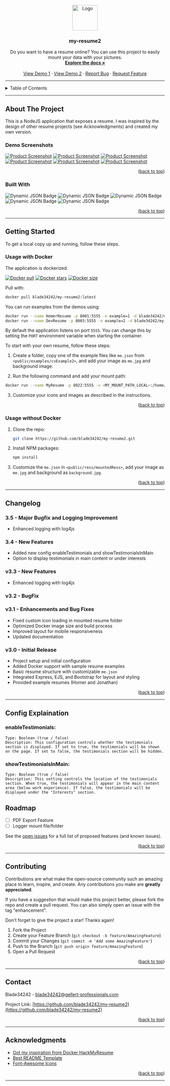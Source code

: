
<!-- PROJECT LOGO -->
<br />
<div align="center">
  <a href="https://github.com/blade34242/my-resume2">
    <img src="images/logo.png" alt="Logo" width="80" height="80">
  </a>

  <h3 align="center">my-resume2</h3>

  <p align="center">
    Do you want to have a resume online? You can use this project to easily mount your data with your pictures.
    <br />
    <a href="https://github.com/blade34242/my-resume2"><strong>Explore the docs »</strong></a>
    <br />
    <br />
    <a href="https://homer.gellert-innovation.com">View Demo 1</a>
    ·
    <a href="https://jonathan.gellert-innovation.com">View Demo 2</a>
    ·
    <a href="https://github.com/blade34242/my-resume2/issues">Report Bug</a>
    ·
    <a href="https://github.com/blade34242/my-resume2/issues">Request Feature</a>
  </p>
</div>

---

<!-- TABLE OF CONTENTS -->
<details>
  <summary>Table of Contents</summary>
  <ol>
    <li>
      <a href="#about-the-project">About The Project</a>
      <ul>
        <li><a href="#built-with">Built With</a></li>
      </ul>
    </li>
    <li>
      <a href="#getting-started">Getting Started</a>
      <ul>
        <li><a href="#usage-with-docker">Usage with Docker</a></li>
        <li><a href="#usage-without-docker">Usage without Docker</a></li>
      </ul>
    </li>
    <li><a href="#changelog">Changelog</a></li>
    <li><a href="#roadmap">Roadmap</a></li>
    <li><a href="#contributing">Contributing</a></li>
    <li><a href="#contact">Contact</a></li>
    <li><a href="#acknowledgments">Acknowledgments</a></li>
  </ol>
</details>

---

<!-- ABOUT THE PROJECT -->
## About The Project

This is a NodeJS application that exposes a resume. I was inspired by the design of other resume projects (see Acknowledgments) and created my own version.

### Demo Screenshots

[![Product Screenshot][product-homer3]](https://homer.gellert-innovation.com)
[![Product Screenshot][product-jonathan1]](https://jonathan.gellert-innovation.com)
[![Product Screenshot][product-jonathan2]](https://jonathan.gellert-innovation.com)
[![Product Screenshot][product-jonathan3]](https://jonathan.gellert-innovation.com)
[![Product Screenshot][product-jonathanMobile]](https://jonathan.gellert-innovation.com)
[![Product Screenshot][product-homerMobile]](https://homer.gellert-innovation.com)

<p align="right">(<a href="#readme-top">back to top</a>)</p>

### Built With

![Dynamic JSON Badge](https://img.shields.io/badge/dynamic/json?url=https%3A%2F%2Fraw.githubusercontent.com%2Fblade34242%2Fmy-resume2%2Fmain%2Fpackage.json&query=%24.dependencies.bootstrap&label=Bootstrap)
![Dynamic JSON Badge](https://img.shields.io/badge/dynamic/json?url=https%3A%2F%2Fraw.githubusercontent.com%2Fblade34242%2Fmy-resume2%2Fmain%2Fpackage.json&query=%24.dependencies.ejs&label=EJS)
![Dynamic JSON Badge](https://img.shields.io/badge/dynamic/json?url=https%3A%2F%2Fraw.githubusercontent.com%2Fblade34242%2Fmy-resume2%2Fmain%2Fpackage.json&query=%24.dependencies.express&label=Express)
![Dynamic JSON Badge](https://img.shields.io/badge/dynamic/json?url=https%3A%2F%2Fraw.githubusercontent.com%2Fblade34242%2Fmy-resume2%2Fmain%2Fpackage.json&query=%24.dependencies.log4js&label=log4js)
![Dynamic JSON Badge](https://img.shields.io/badge/dynamic/json?url=https%3A%2F%2Fraw.githubusercontent.com%2Fblade34242%2Fmy-resume2%2Fmain%2Fpackage.json&query=%24.dependencies.path&label=path)

<p align="right">(<a href="#readme-top">back to top</a>)</p>


---

<!-- GETTING STARTED -->
## Getting Started

To get a local copy up and running, follow these steps.

### Usage with Docker

The application is dockerized.

[![Docker pull](https://img.shields.io/docker/pulls/blade34242/my-resume2)](https://hub.docker.com/r/blade34242/my-resume2)
[![Docker stars](https://img.shields.io/docker/stars/blade34242/my-resume2)](https://hub.docker.com/r/blade34242/my-resume2)
[![Docker size](https://img.shields.io/docker/image-size/blade34242/my-resume2/latest)](https://hub.docker.com/r/blade34242/my-resume2) 

Pull with:

```sh
docker pull blade34242/my-resume2:latest 
```

You can run examples from the demos using:

```sh
docker run --name HomerResume -p 8001:5555 -e example=1 -d blade34242/my-resume2:latest
docker run --name DevResume -p 8003:5555 -e example=2 -d blade34242/my-resume2:latest
```

By default the application listens on port `5555`. You can change this by
setting the `PORT` environment variable when starting the container.

To start with your own resume, follow these steps:

1. Create a folder, copy one of the example files like `me.json` from `<public/examples/cvExample2>`, and add your image as `me.jpg` and background image.

2. Run the following command and add your mount path:

```sh
docker run --name MyResume -p 8022:5555 -v <MY_MOUNT_PATH_LOCAL>:/home/node/app/public/ress/mountedRess -d blade34242/my-resume2:latest
```

3. Customize your icons and images as described in the instructions.

<p align="right">(<a href="#readme-top">back to top</a>)</p>

### Usage without Docker

1. Clone the repo:

   ```sh
   git clone https://github.com/blade34242/my-resume2.git
   ```

2. Install NPM packages:

   ```sh
   npm install
   ```

3. Customize the `me.json` in `<public/ress/mountedRess>`, add your image as `me.jpg` and background as `background.jpg`.

<p align="right">(<a href="#readme-top">back to top</a>)</p>

---

<!-- CHANGELOG -->
## Changelog
###  3.5 - Major Bugfix and Logging Improvement
- Enhanced logging with log4js

###  3.4 - New Features
- Added new config enableTestimonials and showTestimonialsInMain
- Option to display testimonials in main content or under interests

### v3.3 - New Features
- Enhanced logging with log4js

### v3.2 - BugFix

### v3.1 - Enhancements and Bug Fixes
- Fixed custom icon loading in mounted resume folder
- Optimized Docker image size and build process
- Improved layout for mobile responsiveness
- Updated documentation

### v3.0 - Initial Release
- Project setup and initial configuration
- Added Docker support with sample resume examples
- Basic resume structure with customizable `me.json`
- Integrated Express, EJS, and Bootstrap for layout and styling
- Provided example resumes (Homer and Jonathan)


<p align="right">(<a href="#readme-top">back to top</a>)</p>

---

## Config Explaination

### enableTestimonials:

    Type: Boolean (true / false)
    Description: This configuration controls whether the testimonials section is displayed. If set to true, the testimonials will be shown on the page. If set to false, the testimonials section will be hidden.

### showTestimonialsInMain:

    Type: Boolean (true / false)
    Description: This setting controls the location of the testimonials section. When true, the testimonials will appear in the main content area (below work experience). If false, the testimonials will be displayed under the "Interests" section.

<!-- ROADMAP -->
## Roadmap

- [ ] PDF Export Feature
- [ ] Logger mount file/folder

See the [open issues](https://github.com/blade34242/my-resume2/issues) for a full list of proposed features (and known issues).

<p align="right">(<a href="#readme-top">back to top</a>)</p>

---

<!-- CONTRIBUTING -->
## Contributing

Contributions are what make the open-source community such an amazing place to learn, inspire, and create. Any contributions you make are **greatly appreciated**.

If you have a suggestion that would make this project better, please fork the repo and create a pull request. You can also simply open an issue with the tag "enhancement".

Don't forget to give the project a star! Thanks again!

1. Fork the Project
2. Create your Feature Branch (`git checkout -b feature/AmazingFeature`)
3. Commit your Changes (`git commit -m 'Add some AmazingFeature'`)
4. Push to the Branch (`git push origin feature/AmazingFeature`)
5. Open a Pull Request

<p align="right">(<a href="#readme-top">back to top</a>)</p>

---

<!-- CONTACT -->
## Contact

Blade34242 - blade34242@gellert-professionals.com

Project Link: [https://github.com/blade34242/my-resume2](https://github.com/blade34242/my-resume2)

<p align="right">(<a href="#readme-top">back to top</a>)</p>

---

<!-- ACKNOWLEDGMENTS -->
## Acknowledgments

* [Got my inspiration from Docker HackMyResume](https://github.com/nouchka/docker-hackmyresume)
* [Best README Template](https://github.com/othneildrew/Best-README-Template)
* [Font-Awesome Icons](https://fontawesome.com/icons)

<p align="right">(<a href="#readme-top">back to top</a>)</p>

---

<!-- MARKDOWN LINKS & IMAGES -->
[product-homer1]: images/homer1.png
[product-homer2]: images/homer2.png
[product-homer3]: images/homer3.png
[product-jonathan1]: images/jonathan1.png
[product-jonathan2]: images/jonathan2.png
[product-jonathan3]: images/jonathan3.png
[product-jonathanMobile]: images/jonathan4.png
[product-homerMobile]: images/homer4.png